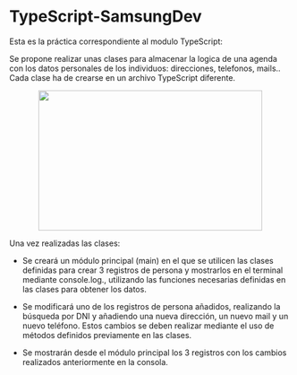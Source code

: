 # TypeScript-SamsungDev

Esta es la práctica correspondiente al modulo TypeScript:

Se propone realizar unas clases para almacenar la logica de una agenda con los datos personales de los individuos: direcciones, telefonos, mails.. Cada clase ha de crearse en un archivo TypeScript diferente.

<p align="center">
 <img src="https://i.imgur.com/Ni8OaWs.png" width="400" height="250">
</p>

Una vez realizadas las clases: 
* Se creará un módulo principal (main) en el que se utilicen las clases definidas para crear 3 registros de persona y mostrarlos en el terminal mediante console.log., utilizando las funciones necesarias definidas en las clases para obtener los datos.

* Se modificará uno de los registros de persona añadidos, realizando la búsqueda por DNI y añadiendo una nueva dirección, un nuevo mail y un nuevo teléfono. Estos cambios se deben realizar mediante el uso de métodos definidos previamente en las clases.

* Se mostrarán desde el módulo principal los 3 registros con los cambios realizados anteriormente en la consola.